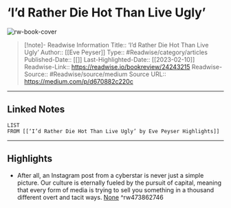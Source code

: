 # ‘I’d Rather Die Hot Than Live Ugly’

![rw-book-cover](https://readwise-assets.s3.amazonaws.com/static/images/article0.00998d930354.png)
<br>
>[!note]- Readwise Information
>Title:: ‘I’d Rather Die Hot Than Live Ugly’
>Author:: [[Eve Peyser]]
>Type:: #Readwise/category/articles
>Published-Date:: [[]]
>Last-Highlighted-Date:: [[2023-02-10]]
>Readwise-Link:: https://readwise.io/bookreview/24243215
>Readwise-Source:: #Readwise/source/medium
>Source URL:: https://medium.com/p/d670882c220c
--- 

## Linked Notes
```dataview
LIST
FROM [[‘I’d Rather Die Hot Than Live Ugly’ by Eve Peyser Highlights]]
```

---

## Highlights
- After all, an Instagram post from a cyberstar is never just a simple picture. Our culture is eternally fueled by the pursuit of capital, meaning that every form of media is trying to sell you something in a thousand different overt and tacit ways. [None](https://readwise.io/open/473862746) ^rw473862746
